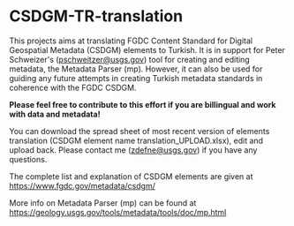 # CSDGM-TR-translation
This projects aims at translating FGDC Content Standard for Digital Geospatial Metadata (CSDGM) elements to Turkish. It is in support for Peter Schweizer's (pschweitzer@usgs.gov) tool for creating and editing metadata, the Metadata Parser (mp). However, it can also be used for guiding any future attempts in creating Turkish metadata standards in coherence with the FGDC CSDGM.


<b>Please feel free to contribute to this effort if you are billingual and work with data and metadata!</b>

You can download the spread sheet of most recent version of elements translation (CSDGM element name translation_UPLOAD.xlsx), edit and upload back. Please contact me (zdefne@usgs.gov) if you have any questions.


The complete list and explanation of CSDGM elements are given at https://www.fgdc.gov/metadata/csdgm/

More info on Metadata Parser (mp) can be found at https://geology.usgs.gov/tools/metadata/tools/doc/mp.html 

